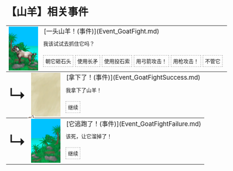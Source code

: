 # 【山羊】相关事件  
<div class="" style="width:800px;margin-bottom:-15px;"><table><tr style="height:10px"><td rowspan=3 style="width:80px"><div class="gamecard" style="width:80px; height:120px;"><a href="Event_GoatFight.md" style="color:black"><img decoding="async" src="../wiki/Sprite/GoatEvent.png" class="cardimage" style="max-width:80px;max-height:120px;"></a></div></td><td style="font-size: 1.2em">[一头山羊！(事件)](Event_GoatFight.md)</td></tr><tr><td>我该试试去抓住它吗？</td></tr><tr><td><div style="display:inline-block"><div style="margin-right:5px;padding:5px;border:1px dashed darkgray;display: inline-block">朝它砸石头</div><div style="margin-right:5px;padding:5px;border:1px dashed darkgray;display: inline-block">使用长矛</div><div style="margin-right:5px;padding:5px;border:1px dashed darkgray;display: inline-block">使用投石索</div><div style="margin-right:5px;padding:5px;border:1px dashed darkgray;display: inline-block">用弓箭攻击！</div><div style="margin-right:5px;padding:5px;border:1px dashed darkgray;display: inline-block">用枪攻击！</div><div style="margin-right:5px;padding:5px;border:1px dashed darkgray;display: inline-block">不管它</div></div></td></tr></table></div><div class="" style="width:800px;margin-bottom:-15px;"><table><tr style="height:10px"><td rowspan=3 style="width:45px"><font size=50>↳</font></td><td rowspan=3 style="width:80px"><div class="gamecard" style="width:80px; height:120px;"><a href="Event_GoatFightSuccess.md" style="color:black"><img class="bg" decoding="async" src="../wiki/Sprite/BG_SandTop.png" href="a.md" style="max-width:80px;max-height:120px;"><img decoding="async" src="../wiki/Sprite/GoatCarcass.png" class="cardimage" style="transform: translate(-50%, -50%) scale(0.23460410557184752);"></a></div></td><td style="font-size: 1.2em">[拿下了！(事件)](Event_GoatFightSuccess.md)</td></tr><tr><td>我拿下了山羊！</td></tr><tr><td><div style="display:inline-block"><div style="margin-right:5px;padding:5px;border:1px dashed darkgray;display: inline-block">继续</div></div></td></tr></table></div><div class="" style="width:800px;margin-bottom:-15px;"><table><tr style="height:10px"><td rowspan=3 style="width:45px"><font size=50>↳</font></td><td rowspan=3 style="width:80px"><div class="gamecard" style="width:80px; height:120px;"><a href="Event_GoatFightFailure.md" style="color:black"><img decoding="async" src="../wiki/Sprite/Highlands.png" class="cardimage" style="max-width:80px;max-height:120px;"></a></div></td><td style="font-size: 1.2em">[它逃跑了！(事件)](Event_GoatFightFailure.md)</td></tr><tr><td>该死，让它溜掉了！</td></tr><tr><td><div style="display:inline-block"><div style="margin-right:5px;padding:5px;border:1px dashed darkgray;display: inline-block">继续</div></div></td></tr></table></div><hr>  


<script>document.title="山羊 - 卡牌生存百科 Card Survival Wiki";</script>